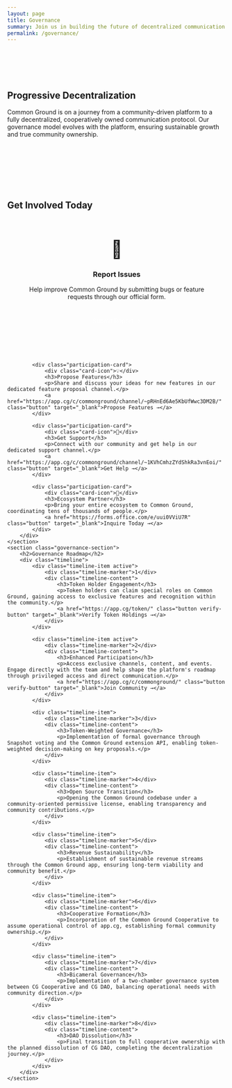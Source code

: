 ```yaml
---
layout: page
title: Governance
summary: Join us in building the future of decentralized communication through progressive decentralization and community ownership.
permalink: /governance/
---
```


<div class="governance-intro">
    <div class="container">
        <h2>Progressive Decentralization</h2>
        <p>Common Ground is on a journey from a community-driven platform to a fully decentralized, cooperatively owned communication protocol. Our governance model evolves with the platform, ensuring sustainable growth and true community ownership.</p>
    </div>
</div>

<div class="container">
    <section class="governance-section">
        <h2>Get Involved Today</h2>
        <div class="participation-grid">
            <div class="participation-card">
                <div class="card-icon">🐛</div>
                <h3>Report Issues</h3>
                <p>Help improve Common Ground by submitting bugs or feature requests through our official form.</p>
                <a href="https://forms.office.com/e/0iahZJHis4" class="button" target="_blank">Submit Report →</a>
            </div>

            <div class="participation-card">
                <div class="card-icon">💡</div>
                <h3>Propose Features</h3>
                <p>Share and discuss your ideas for new features in our dedicated feature proposal channel.</p>
                <a href="https://app.cg/c/commonground/channel/~pRHnEd6Ae5KbUfWwc3DM2B/" class="button" target="_blank">Propose Features →</a>
            </div>

            <div class="participation-card">
                <div class="card-icon">🤝</div>
                <h3>Get Support</h3>
                <p>Connect with our community and get help in our dedicated support channel.</p>
                <a href="https://app.cg/c/commonground/channel/~1KVhCmhzZYdShkRa3vnEoi/" class="button" target="_blank">Get Help →</a>
            </div>

            <div class="participation-card">
                <div class="card-icon">🌳</div>
                <h3>Ecosystem Partner</h3>
                <p>Bring your entire ecosystem to Common Ground, coordinating tens of thousands of people.</p>
                <a href="https://forms.office.com/e/uui0VViU7R" class="button" target="_blank">Inquire Today →</a>
            </div>            
        </div>
    </section>
    <section class="governance-section">
        <h2>Governance Roadmap</h2>
        <div class="timeline">
            <div class="timeline-item active">
                <div class="timeline-marker">1</div>
                <div class="timeline-content">
                    <h3>Token Holder Engagement</h3>
                    <p>Token holders can claim special roles on Common Ground, gaining access to exclusive features and recognition within the community.</p>
                    <a href="https://app.cg/token/" class="button verify-button" target="_blank">Verify Token Holdings →</a>
                </div>
            </div>

            <div class="timeline-item active">
                <div class="timeline-marker">2</div>
                <div class="timeline-content">
                    <h3>Enhanced Participation</h3>
                    <p>Access exclusive channels, content, and events. Engage directly with the team and help shape the platform's roadmap through privileged access and direct communication.</p>
                    <a href="https://app.cg/c/commonground/" class="button verify-button" target="_blank">Join Community →</a>
                </div>
            </div>

            <div class="timeline-item">
                <div class="timeline-marker">3</div>
                <div class="timeline-content">
                    <h3>Token-Weighted Governance</h3>
                    <p>Implementation of formal governance through Snapshot voting and the Common Ground extension API, enabling token-weighted decision-making on key proposals.</p>
                </div>
            </div>

            <div class="timeline-item">
                <div class="timeline-marker">4</div>
                <div class="timeline-content">
                    <h3>Open Source Transition</h3>
                    <p>Opening the Common Ground codebase under a community-oriented permissive license, enabling transparency and community contributions.</p>
                </div>
            </div>

            <div class="timeline-item">
                <div class="timeline-marker">5</div>
                <div class="timeline-content">
                    <h3>Revenue Sustainability</h3>
                    <p>Establishment of sustainable revenue streams through the Common Ground app, ensuring long-term viability and community benefit.</p>
                </div>
            </div>

            <div class="timeline-item">
                <div class="timeline-marker">6</div>
                <div class="timeline-content">
                    <h3>Cooperative Formation</h3>
                    <p>Incorporation of the Common Ground Cooperative to assume operational control of app.cg, establishing formal community ownership.</p>
                </div>
            </div>

            <div class="timeline-item">
                <div class="timeline-marker">7</div>
                <div class="timeline-content">
                    <h3>Bicameral Governance</h3>
                    <p>Implementation of a two-chamber governance system between CG Cooperative and CG DAO, balancing operational needs with community direction.</p>
                </div>
            </div>

            <div class="timeline-item">
                <div class="timeline-marker">8</div>
                <div class="timeline-content">
                    <h3>DAO Dissolution</h3>
                    <p>Final transition to full cooperative ownership with the planned dissolution of CG DAO, completing the decentralization journey.</p>
                </div>
            </div>
        </div>
    </section>
</div>

<style>
.governance-intro {
    background: var(--primary-light);
    padding: 4rem 0;
    margin-bottom: 4rem;
}

.governance-section {
    margin-bottom: 4rem;
}

.timeline {
    position: relative;
    padding: 3rem 0;
    background-color: #f8f9fa;
}

.timeline::before {
    content: '';
    position: absolute;
    left: 2rem;
    top: 0;
    height: 100%;
    width: 2px;
    background: #d1d5da;
}

.timeline-item {
    position: relative;
    padding-left: 5rem;
    margin-bottom: 2rem;
    opacity: 0.8;
    transition: transform 0.3s ease, box-shadow 0.3s ease;
}

.timeline-item.active {
    opacity: 1;
}

.timeline-marker {
    position: absolute;
    left: 1rem;
    top: 0;
    width: 3rem;
    height: 3rem;
    border-radius: 50%;
    background: var(--brand-color);
    color: white;
    display: flex;
    align-items: center;
    justify-content: center;
    font-weight: bold;
    box-shadow: 0px 2px 4px rgba(0,0,0,0.1);
    transition: transform 0.3s ease;
}

.timeline-item:hover .timeline-marker {
    transform: scale(1.1);
}

.timeline-content {
    background: #fff;
    padding: 2rem;
    border-radius: 0.75rem;
    border: none;
    box-shadow: 0px 2px 8px rgba(0,0,0,0.05);
    transition: box-shadow 0.3s ease;
}

.timeline-content:hover {
    box-shadow: 0px 4px 12px rgba(0,0,0,0.1);
}

.timeline-content h3 {
    margin: 0 0 0.75rem 0;
    font-size: 1.25rem;
    color: var(--brand-color);
}

.timeline-content p {
    font-size: 1rem;
    line-height: 1.5;
    color: #333;
}

.verify-button {
    margin-top: 1rem;
    background: #0366d6;
    color: #fff;
    border: none;
    padding: 0.75rem 1.25rem;
    border-radius: 0.5rem;
    text-decoration: none;
    transition: background 0.3s ease;
    font-weight: bold;
}

.verify-button:hover {
    background: #0256b3;
}

/* Future Milestones Styling */
.timeline-item:not(.active) {
    opacity: 0.6;
}
.timeline-item:not(.active) .timeline-marker {
    background: #6c757d;
    box-shadow: none;
    animation: pulse 2s infinite;
}
.timeline-item:not(.active) .timeline-content {
    background: #fdfdfe;
    border: 2px dashed #d1d5da;
    box-shadow: none;
    transition: none;
}

@keyframes pulse {
    0% {
        box-shadow: 0 0 0 0 rgba(108,117,125, 0.5);
    }
    70% {
        box-shadow: 0 0 0 10px rgba(108,117,125, 0);
    }
    100% {
        box-shadow: 0 0 0 0 rgba(108,117,125, 0);
    }
}

/* End Future Milestones Styling */

/* Additional Enhancements for Future Milestones */
.timeline-item:not(.active) .timeline-content {
    position: relative;
}
.timeline-item:not(.active) .timeline-content::before {
    /* Common styling for the pseudo-element */
    position: absolute;
    top: -1rem;
    right: 1rem;
    font-size: 0.75rem;
    background: #fff;
    color: #6c757d;
    font-weight: bold;
    padding: 0.2rem 0.5rem;
    border: 1px solid #6c757d;
    border-radius: 0.25rem;
}
/* For the first two future roadmap items (overall 3rd and 4th children, assuming first 2 are active) */
.timeline-item:not(.active):nth-child(3) .timeline-content::before,
.timeline-item:not(.active):nth-child(4) .timeline-content::before {
    content: 'Coming Soon';
}
/* For subsequent future roadmap items (5th child onward) */
.timeline-item:not(.active):nth-child(n+5) .timeline-content::before {
    content: 'Coming Eventually';
}

.participation-grid {
    display: grid;
    grid-template-columns: repeat(auto-fit, minmax(250px, 1fr));
    gap: 2rem;
    margin-top: 2rem;
}

.participation-card {
    background: var(--background);
    padding: 2rem;
    border-radius: 0.5rem;
    border: 1px solid var(--border-color);
    text-align: center;
}

.card-icon {
    font-size: 2.5rem;
    margin-bottom: 1rem;
}

.button {
    display: inline-block;
    padding: 0.5rem 1rem;
    background: var(--primary);
    color: white;
    text-decoration: none;
    border-radius: 0.25rem;
    margin-top: 1rem;
    transition: background 0.2s ease;
}

.button:hover {
    background: var(--primary-dark);
}

@media (max-width: 768px) {
    .timeline::before {
        left: 0.75rem;
    }
    
    .timeline-item {
        padding-left: 2.5rem;
    }
    
    .timeline-marker {
        width: 1.5rem;
        height: 1.5rem;
        font-size: 0.8rem;
    }
}
</style> 
